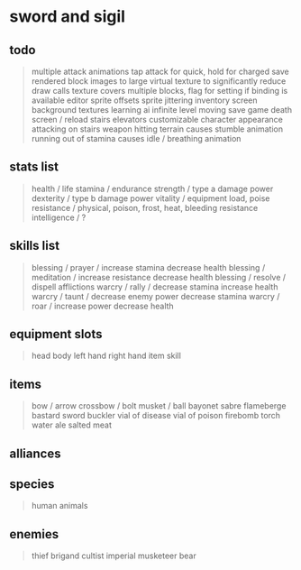 # sword and sigil

## todo

> multiple attack animations
> tap attack for quick, hold for charged
> save rendered block images to large virtual texture to significantly reduce draw calls
    texture covers multiple blocks, flag for setting if binding is available
> editor sprite offsets
> sprite jittering
> inventory screen
> background textures
> learning ai
> infinite level moving
> save game
> death screen / reload
> stairs
> elevators
> customizable character appearance
> attacking on stairs
> weapon hitting terrain causes stumble animation
> running out of stamina causes idle / breathing animation

## stats list

> health / life
> stamina / endurance
> strength / type a damage power
> dexterity / type b damage power
> vitality / equipment load, poise
> resistance / physical, poison, frost, heat, bleeding resistance
> intelligence / ?

## skills list

> blessing / prayer / increase stamina decrease health
> blessing / meditation / increase resistance decrease health
> blessing / resolve / dispell afflictions
> warcry / rally / decrease stamina increase health
> warcry / taunt / decrease enemy power decrease stamina
> warcry / roar / increase power decrease health

## equipment slots

> head
> body
> left hand
> right hand
> item
> skill

## items

> bow / arrow
> crossbow / bolt
> musket / ball
> bayonet
> sabre
> flameberge
> bastard sword
> buckler
> vial of disease
> vial of poison
> firebomb
> torch
> water
> ale
> salted meat

## alliances

## species

> human
> animals

## enemies

> thief
> brigand
> cultist
> imperial musketeer
> bear
